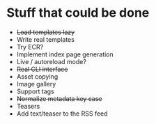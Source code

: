 # Stuff that could be done

* ~~Load templates lazy~~
* Write real templates
* Try ECR?
* Implement index page generation
* Live / autoreload mode?
* ~~Real CLI interface~~
* Asset copying
* Image gallery
* Support tags
* ~~Normalize metadata key case~~
* Teasers
* Add text/teaser to the RSS feed

